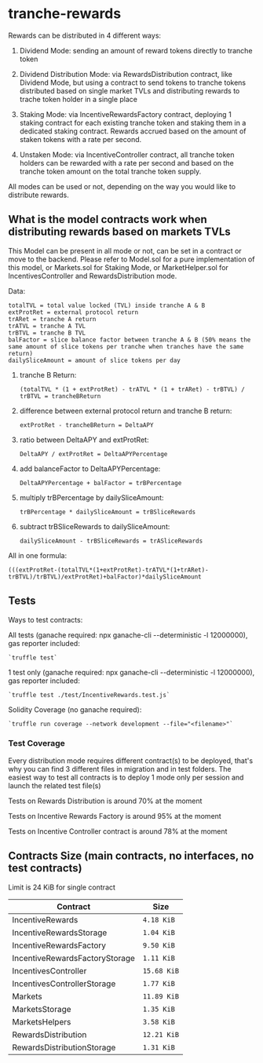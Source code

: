 # tranche-rewards

Rewards can be distributed in 4 different ways:

1. Dividend Mode: sending an amount of reward tokens directly to tranche token

2. Dividend Distribution Mode: via RewardsDistribution contract, like Dividend Mode, but using a contract to send tokens to tranche tokens distributed based on single market TVLs and distributing rewards to trache token holder in a single place

3. Staking Mode: via IncentiveRewardsFactory contract, deploying 1 staking contract for each existing tranche token and staking them in a dedicated staking contract. Rewards accrued based on the amount of staken tokens with a rate per second.

4. Unstaken Mode: via IncentiveController contract, all tranche token holders can be rewarded with a rate per second and based on the tranche token amount on the total tranche token supply.

All modes can be used or not, depending on the way you would like to distribute rewards.

## What is the model contracts work when distributing rewards based on markets TVLs

This Model can be present in all mode or not, can be set in a contract or move to the backend. Please refer to Model.sol for a pure implementation of this model, or Markets.sol for Staking Mode, or MarketHelper.sol for IncentivesController and RewardsDistribution mode. 

Data: 

    totalTVL = total value locked (TVL) inside tranche A & B
    extProtRet = external protocol return
    trARet = tranche A return
    trATVL = tranche A TVL
    trBTVL = tranche B TVL
    balFactor = slice balance factor between tranche A & B (50% means the same amount of slice tokens per tranche when tranches have the same return) 
    dailySliceAmount = amount of slice tokens per day


1. tranche B Return:

    `(totalTVL * (1 + extProtRet) - trATVL * (1 + trARet) - trBTVL) / trBTVL = trancheBReturn`

2. difference between external protocol return and tranche B return:

    `extProtRet - trancheBReturn = DeltaAPY`

3. ratio between DeltaAPY and extProtRet:

    `DeltaAPY / extProtRet = DeltaAPYPercentage`

4. add balanceFactor to DeltaAPYPercentage:

    `DeltaAPYPercentage + balFactor = trBPercentage`

5. multiply trBPercentage by dailySliceAmount:

    `trBPercentage * dailySliceAmount = trBSliceRewards`

6. subtract trBSliceRewards to dailySliceAmount: 

    `dailySliceAmount - trBSliceRewards = trASliceRewards`

All in one formula:

    (((extProtRet-(totalTVL*(1+extProtRet)-trATVL*(1+trARet)-trBTVL)/trBTVL)/extProtRet)+balFactor)*dailySliceAmount

## Tests

Ways to test contracts:

All tests (ganache required: npx ganache-cli --deterministic -l 12000000), gas reporter included:

    `truffle test`   

1 test only (ganache required: npx ganache-cli --deterministic -l 12000000), gas reporter included:

    `truffle test ./test/IncentiveRewards.test.js`   

Solidity Coverage (no ganache required):

    `truffle run coverage --network development --file="<filename>"`   

### Test Coverage

Every distribution mode requires different contract(s) to be deployed, that's why you can find 3 different files in migration and in test folders. The easiest way to test all contracts is to deploy 1 mode only per session and launch the related test file(s)
    
Tests on Rewards Distribution is around 70% at the moment

Tests on Incentive Rewards Factory is around 95% at the moment

Tests on Incentive Controller contract is around 78% at the moment

## Contracts Size (main contracts, no interfaces, no test contracts)
Limit is 24 KiB for single contract
<table>
    <thead>
      <tr>
        <th>Contract</th>
        <th>Size</th>
      </tr>
    </thead>
    <tbody>
        <tr>
            <td>IncentiveRewards</td>
            <td><code>4.18 KiB</code></td>
        </tr>
        <tr>
            <td>IncentiveRewardsStorage</td>
            <td><code>1.04 KiB</code></td>
        </tr>
        <tr>
            <td>IncentiveRewardsFactory</td>
            <td><code>9.50 KiB</code></td>
        </tr>
        <tr>
            <td>IncentiveRewardsFactoryStorage</td>
            <td><code>1.11 KiB</code></td>
        </tr>
        <tr>
            <td>IncentivesController</td>
            <td><code>15.68 KiB</code></td>
        </tr>
        <tr>
            <td>IncentivesControllerStorage</td>
            <td><code>1.77 KiB</code></td>
        </tr>
        <tr>
            <td>Markets</td>
            <td><code>11.89 KiB</code></td>
        </tr>
        <tr>
            <td>MarketsStorage</td>
            <td><code>1.35 KiB</code></td>
        </tr>
        <tr>
            <td>MarketsHelpers</td>
            <td><code>3.58 KiB</code></td>
        </tr>
        <tr>
            <td>RewardsDistribution</td>
            <td><code>12.21 KiB</code></td>
        </tr>
        <tr>
            <td>RewardsDistributionStorage</td>
            <td><code>1.31 KiB</code></td>
        </tr>
    </tbody>
  </table>
